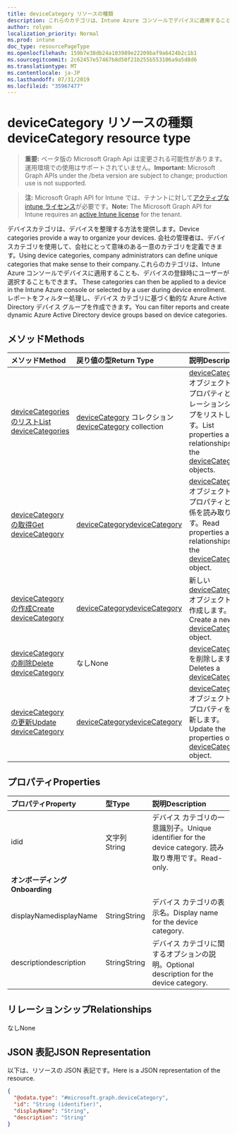 ```yaml
---
title: deviceCategory リソースの種類
description: これらのカテゴリは、Intune Azure コンソールでデバイスに適用することも、デバイスの登録時にユーザーが選択することもできます。 レポートをフィルター処理し、デバイス カテゴリに基づく動的な Azure Active Directory デバイス グループを作成できます。
author: rolyon
localization_priority: Normal
ms.prod: intune
doc_type: resourcePageType
ms.openlocfilehash: 159b7e38db24a103989e22209baf9a6424b2c1b1
ms.sourcegitcommit: 2c62457e57467b8d50f21b255b553106a9a5d8d6
ms.translationtype: MT
ms.contentlocale: ja-JP
ms.lasthandoff: 07/31/2019
ms.locfileid: "35967477"
---
```

# <a name="devicecategory-resource-type"></a><span data-ttu-id="204d3-104">deviceCategory リソースの種類</span><span class="sxs-lookup"><span data-stu-id="204d3-104">deviceCategory resource type</span></span>

> <span data-ttu-id="204d3-105">**重要:** ベータ版の Microsoft Graph Api は変更される可能性があります。運用環境での使用はサポートされていません。</span><span class="sxs-lookup"><span data-stu-id="204d3-105">**Important:** Microsoft Graph APIs under the /beta version are subject to change; production use is not supported.</span></span>

> <span data-ttu-id="204d3-106">**注:** Microsoft Graph API for Intune では、テナントに対して[アクティブな intune ライセンス](https://go.microsoft.com/fwlink/?linkid=839381)が必要です。</span><span class="sxs-lookup"><span data-stu-id="204d3-106">**Note:** The Microsoft Graph API for Intune requires an [active Intune license](https://go.microsoft.com/fwlink/?linkid=839381) for the tenant.</span></span>

<span data-ttu-id="204d3-107">デバイスカテゴリは、デバイスを整理する方法を提供します。</span><span class="sxs-lookup"><span data-stu-id="204d3-107">Device categories provide a way to organize your devices.</span></span> <span data-ttu-id="204d3-108">会社の管理者は、デバイスカテゴリを使用して、会社にとって意味のある一意のカテゴリを定義できます。</span><span class="sxs-lookup"><span data-stu-id="204d3-108">Using device categories, company administrators can define unique categories that make sense to their company.</span></span><span data-ttu-id="204d3-109">これらのカテゴリは、Intune Azure コンソールでデバイスに適用することも、デバイスの登録時にユーザーが選択することもできます。</span><span class="sxs-lookup"><span data-stu-id="204d3-109"> These categories can then be applied to a device in the Intune Azure console or selected by a user during device enrollment.</span></span> <span data-ttu-id="204d3-110">レポートをフィルター処理し、デバイス カテゴリに基づく動的な Azure Active Directory デバイス グループを作成できます。</span><span class="sxs-lookup"><span data-stu-id="204d3-110">You can filter reports and create dynamic Azure Active Directory device groups based on device categories.</span></span>

## <a name="methods"></a><span data-ttu-id="204d3-111">メソッド</span><span class="sxs-lookup"><span data-stu-id="204d3-111">Methods</span></span>
|<span data-ttu-id="204d3-112">メソッド</span><span class="sxs-lookup"><span data-stu-id="204d3-112">Method</span></span>|<span data-ttu-id="204d3-113">戻り値の型</span><span class="sxs-lookup"><span data-stu-id="204d3-113">Return Type</span></span>|<span data-ttu-id="204d3-114">説明</span><span class="sxs-lookup"><span data-stu-id="204d3-114">Description</span></span>|
|:---|:---|:---|
|[<span data-ttu-id="204d3-115">deviceCategories のリスト</span><span class="sxs-lookup"><span data-stu-id="204d3-115">List deviceCategories</span></span>](../api/intune-shared-devicecategory-list.md)|<span data-ttu-id="204d3-116">[deviceCategory](../resources/intune-shared-devicecategory.md) コレクション</span><span class="sxs-lookup"><span data-stu-id="204d3-116">[deviceCategory](../resources/intune-shared-devicecategory.md) collection</span></span>|<span data-ttu-id="204d3-117">[deviceCategory](../resources/intune-shared-devicecategory.md) オブジェクトのプロパティとリレーションシップをリストします。</span><span class="sxs-lookup"><span data-stu-id="204d3-117">List properties and relationships of the [deviceCategory](../resources/intune-shared-devicecategory.md) objects.</span></span>|
|[<span data-ttu-id="204d3-118">deviceCategory の取得</span><span class="sxs-lookup"><span data-stu-id="204d3-118">Get deviceCategory</span></span>](../api/intune-shared-devicecategory-get.md)|[<span data-ttu-id="204d3-119">deviceCategory</span><span class="sxs-lookup"><span data-stu-id="204d3-119">deviceCategory</span></span>](../resources/intune-shared-devicecategory.md)|<span data-ttu-id="204d3-120">[deviceCategory](../resources/intune-shared-devicecategory.md) オブジェクトのプロパティと関係を読み取ります。</span><span class="sxs-lookup"><span data-stu-id="204d3-120">Read properties and relationships of the [deviceCategory](../resources/intune-shared-devicecategory.md) object.</span></span>|
|[<span data-ttu-id="204d3-121">deviceCategory の作成</span><span class="sxs-lookup"><span data-stu-id="204d3-121">Create deviceCategory</span></span>](../api/intune-shared-devicecategory-create.md)|[<span data-ttu-id="204d3-122">deviceCategory</span><span class="sxs-lookup"><span data-stu-id="204d3-122">deviceCategory</span></span>](../resources/intune-shared-devicecategory.md)|<span data-ttu-id="204d3-123">新しい [deviceCategory](../resources/intune-shared-devicecategory.md) オブジェクトを作成します。</span><span class="sxs-lookup"><span data-stu-id="204d3-123">Create a new [deviceCategory](../resources/intune-shared-devicecategory.md) object.</span></span>|
|[<span data-ttu-id="204d3-124">deviceCategory の削除</span><span class="sxs-lookup"><span data-stu-id="204d3-124">Delete deviceCategory</span></span>](../api/intune-shared-devicecategory-delete.md)|<span data-ttu-id="204d3-125">なし</span><span class="sxs-lookup"><span data-stu-id="204d3-125">None</span></span>|<span data-ttu-id="204d3-126">[deviceCategory](../resources/intune-shared-devicecategory.md) を削除します。</span><span class="sxs-lookup"><span data-stu-id="204d3-126">Deletes a [deviceCategory](../resources/intune-shared-devicecategory.md).</span></span>|
|[<span data-ttu-id="204d3-127">deviceCategory の更新</span><span class="sxs-lookup"><span data-stu-id="204d3-127">Update deviceCategory</span></span>](../api/intune-shared-devicecategory-update.md)|[<span data-ttu-id="204d3-128">deviceCategory</span><span class="sxs-lookup"><span data-stu-id="204d3-128">deviceCategory</span></span>](../resources/intune-shared-devicecategory.md)|<span data-ttu-id="204d3-129">[deviceCategory](../resources/intune-shared-devicecategory.md) オブジェクトのプロパティを更新します。</span><span class="sxs-lookup"><span data-stu-id="204d3-129">Update the properties of a [deviceCategory](../resources/intune-shared-devicecategory.md) object.</span></span>|

## <a name="properties"></a><span data-ttu-id="204d3-130">プロパティ</span><span class="sxs-lookup"><span data-stu-id="204d3-130">Properties</span></span>
|<span data-ttu-id="204d3-131">プロパティ</span><span class="sxs-lookup"><span data-stu-id="204d3-131">Property</span></span>|<span data-ttu-id="204d3-132">型</span><span class="sxs-lookup"><span data-stu-id="204d3-132">Type</span></span>|<span data-ttu-id="204d3-133">説明</span><span class="sxs-lookup"><span data-stu-id="204d3-133">Description</span></span>|
|:---|:---|:---|
|<span data-ttu-id="204d3-134">id</span><span class="sxs-lookup"><span data-stu-id="204d3-134">id</span></span>|<span data-ttu-id="204d3-135">文字列</span><span class="sxs-lookup"><span data-stu-id="204d3-135">String</span></span>|<span data-ttu-id="204d3-136">デバイス カテゴリの一意識別子。</span><span class="sxs-lookup"><span data-stu-id="204d3-136">Unique identifier for the device category.</span></span> <span data-ttu-id="204d3-137">読み取り専用です。</span><span class="sxs-lookup"><span data-stu-id="204d3-137">Read-only.</span></span>|
|<span data-ttu-id="204d3-138">**オンボーディング**</span><span class="sxs-lookup"><span data-stu-id="204d3-138">**Onboarding**</span></span>|
|<span data-ttu-id="204d3-139">displayName</span><span class="sxs-lookup"><span data-stu-id="204d3-139">displayName</span></span>|<span data-ttu-id="204d3-140">String</span><span class="sxs-lookup"><span data-stu-id="204d3-140">String</span></span>|<span data-ttu-id="204d3-141">デバイス カテゴリの表示名。</span><span class="sxs-lookup"><span data-stu-id="204d3-141">Display name for the device category.</span></span>|
|<span data-ttu-id="204d3-142">description</span><span class="sxs-lookup"><span data-stu-id="204d3-142">description</span></span>|<span data-ttu-id="204d3-143">String</span><span class="sxs-lookup"><span data-stu-id="204d3-143">String</span></span>|<span data-ttu-id="204d3-144">デバイス カテゴリに関するオプションの説明。</span><span class="sxs-lookup"><span data-stu-id="204d3-144">Optional description for the device category.</span></span>|

## <a name="relationships"></a><span data-ttu-id="204d3-145">リレーションシップ</span><span class="sxs-lookup"><span data-stu-id="204d3-145">Relationships</span></span>
<span data-ttu-id="204d3-146">なし</span><span class="sxs-lookup"><span data-stu-id="204d3-146">None</span></span>

## <a name="json-representation"></a><span data-ttu-id="204d3-147">JSON 表記</span><span class="sxs-lookup"><span data-stu-id="204d3-147">JSON Representation</span></span>
<span data-ttu-id="204d3-148">以下は、リソースの JSON 表記です。</span><span class="sxs-lookup"><span data-stu-id="204d3-148">Here is a JSON representation of the resource.</span></span>
<!-- {
  "blockType": "resource",
  "keyProperty": "id",
  "@odata.type": "microsoft.graph.deviceCategory"
}
-->
``` json
{
  "@odata.type": "#microsoft.graph.deviceCategory",
  "id": "String (identifier)",
  "displayName": "String",
  "description": "String"
}
```



